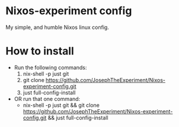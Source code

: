 # Nixos-experiment config
My simple, and humble Nixos linux config.

# How to install
  - Run the following commands:
    1. nix-shell -p just git
    2. git clone https://github.com/JosephTheExperiment/Nixos-experiment-config.git
    3. just full-config-install
  - OR run that one command:
    - nix-shell -p just git && git clone https://github.com/JosephTheExperiment/Nixos-experiment-config.git && just full-config-install

